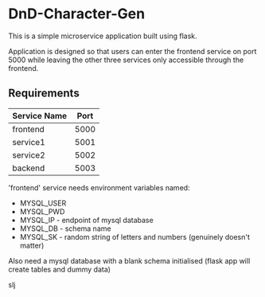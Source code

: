 # DnD-Character-Gen

This is a simple microservice application built using flask.

Application is designed so that users can enter the frontend service on port 5000 while leaving the other three services only accessible through the frontend.

## Requirements

| Service Name | Port |
| ------------ | ---- |
| frontend | 5000 |
| service1 | 5001 |
| service2 | 5002 |
| backend | 5003 |

'frontend' service needs environment variables named:

- MYSQL_USER
- MYSQL_PWD
- MYSQL_IP - endpoint of mysql database
- MYSQL_DB - schema name
- MYSQL_SK - random string of letters and numbers (genuinely doesn't matter)

Also need a mysql database with a blank schema initialised (flask app will create tables and dummy data)

slj